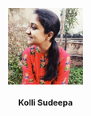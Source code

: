<p align="center">
  <a href="https://sudeepanoble.live/">
    <img src="https://github.com/SudeepaNoble/blog/blob/master/images/me.jpg" width="150">
  </a>
</p>

<h3 align="center">Kolli Sudeepa</h3>
